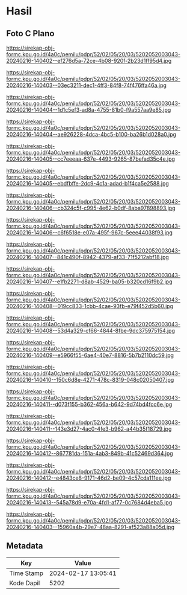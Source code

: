 # Hasil

## Foto C Plano

https://sirekap-obj-formc.kpu.go.id/4a0c/pemilu/pdpr/52/02/05/20/03/5202052003043-20240216-140402--ef276d5a-72ce-4b08-920f-2b23d1ff95d4.jpg

https://sirekap-obj-formc.kpu.go.id/4a0c/pemilu/pdpr/52/02/05/20/03/5202052003043-20240216-140403--03ec3211-dec1-4ff3-84f8-74f476ffa46a.jpg

https://sirekap-obj-formc.kpu.go.id/4a0c/pemilu/pdpr/52/02/05/20/03/5202052003043-20240216-140404--1d1c5ef3-ad8a-4755-81b0-f9a557aa9e85.jpg

https://sirekap-obj-formc.kpu.go.id/4a0c/pemilu/pdpr/52/02/05/20/03/5202052003043-20240216-140404--ae926228-4dca-4bc5-b100-ba26b1d028a0.jpg

https://sirekap-obj-formc.kpu.go.id/4a0c/pemilu/pdpr/52/02/05/20/03/5202052003043-20240216-140405--cc7eeeaa-637e-4493-9265-87befad35c4e.jpg

https://sirekap-obj-formc.kpu.go.id/4a0c/pemilu/pdpr/52/02/05/20/03/5202052003043-20240216-140405--ebdfbffe-2dc9-4c1a-adad-b1f4ca5e2588.jpg

https://sirekap-obj-formc.kpu.go.id/4a0c/pemilu/pdpr/52/02/05/20/03/5202052003043-20240216-140406--cb324c5f-c995-4e62-b0df-8aba97898893.jpg

https://sirekap-obj-formc.kpu.go.id/4a0c/pemilu/pdpr/52/02/05/20/03/5202052003043-20240216-140406--c6f6518e-e07a-495f-967c-5eee44038f93.jpg

https://sirekap-obj-formc.kpu.go.id/4a0c/pemilu/pdpr/52/02/05/20/03/5202052003043-20240216-140407--841c490f-8942-4379-af33-71f5212abf18.jpg

https://sirekap-obj-formc.kpu.go.id/4a0c/pemilu/pdpr/52/02/05/20/03/5202052003043-20240216-140407--e1fb2271-d8ab-4529-ba05-b320cd16f9b2.jpg

https://sirekap-obj-formc.kpu.go.id/4a0c/pemilu/pdpr/52/02/05/20/03/5202052003043-20240216-140408--019cc833-1cbb-4cae-93fb-e79f452d5b60.jpg

https://sirekap-obj-formc.kpu.go.id/4a0c/pemilu/pdpr/52/02/05/20/03/5202052003043-20240216-140408--53d4a329-cf66-4844-8fbe-9dc375975154.jpg

https://sirekap-obj-formc.kpu.go.id/4a0c/pemilu/pdpr/52/02/05/20/03/5202052003043-20240216-140409--e5966f55-6ae4-40e7-8816-5b7b2110dc59.jpg

https://sirekap-obj-formc.kpu.go.id/4a0c/pemilu/pdpr/52/02/05/20/03/5202052003043-20240216-140410--150c6d8e-4271-478c-8319-048c02050407.jpg

https://sirekap-obj-formc.kpu.go.id/4a0c/pemilu/pdpr/52/02/05/20/03/5202052003043-20240216-140411--d073f155-b362-456a-b642-9d74bd4fcc6e.jpg

https://sirekap-obj-formc.kpu.go.id/4a0c/pemilu/pdpr/52/02/05/20/03/5202052003043-20240216-140411--143e3d27-4ac0-4fe3-b962-a44b35f18729.jpg

https://sirekap-obj-formc.kpu.go.id/4a0c/pemilu/pdpr/52/02/05/20/03/5202052003043-20240216-140412--867781da-151a-4ab3-849b-41c52469d364.jpg

https://sirekap-obj-formc.kpu.go.id/4a0c/pemilu/pdpr/52/02/05/20/03/5202052003043-20240216-140412--e4843ce8-9171-46d2-be09-4c57cda111ee.jpg

https://sirekap-obj-formc.kpu.go.id/4a0c/pemilu/pdpr/52/02/05/20/03/5202052003043-20240216-140413--545a78d9-e70a-4fd1-af77-0c7684d4eba5.jpg

https://sirekap-obj-formc.kpu.go.id/4a0c/pemilu/pdpr/52/02/05/20/03/5202052003043-20240216-140403--15960a4b-29e7-48aa-8291-af523a88a05d.jpg


## Metadata

| Key        | Value               |
| ---------- | ------------------- |
| Time Stamp | 2024-02-17 13:05:41 |
| Kode Dapil | 5202                |



